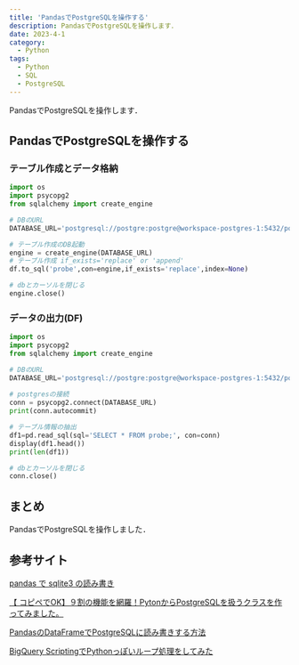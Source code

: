```yaml
---
title: 'PandasでPostgreSQLを操作する'
description: PandasでPostgreSQLを操作します．
date: 2023-4-1
category: 
  - Python
tags:
  - Python
  - SQL
  - PostgreSQL
---
```


PandasでPostgreSQLを操作します．

<!-- https://www.hamlet-engineer.com -->
<!-- !(/image/ChordDiagram.png) -->

<!-- more -->

<ClientOnly>
  <CallInArticleAdsense />
</ClientOnly>



## PandasでPostgreSQLを操作する

### テーブル作成とデータ格納
```python
import os
import psycopg2
from sqlalchemy import create_engine

# DBのURL
DATABASE_URL='postgresql://postgre:postgre@workspace-postgres-1:5432/postgres'

# テーブル作成のDB起動
engine = create_engine(DATABASE_URL)
# テーブル作成 if_exists='replace' or 'append'
df.to_sql('probe',con=engine,if_exists='replace',index=None)

# dbとカーソルを閉じる
engine.close()
```

### データの出力(DF)
```python
import os
import psycopg2
from sqlalchemy import create_engine

# DBのURL
DATABASE_URL='postgresql://postgre:postgre@workspace-postgres-1:5432/postgres'
    
# postgresの接続
conn = psycopg2.connect(DATABASE_URL)
print(conn.autocommit)

# テーブル情報の抽出
df1=pd.read_sql(sql='SELECT * FROM probe;', con=conn)
display(df1.head())
print(len(df1))

# dbとカーソルを閉じる
conn.close()
```

## まとめ
PandasでPostgreSQLを操作しました．

## 参考サイト
[pandas で sqlite3 の読み書き](https://qiita.com/ekzemplaro/items/8dbf65cad62511854053)

[【 コピペでOK】９割の機能を網羅！PytonからPostgreSQLを扱うクラスを作ってみました。](https://resanaplaza.com/2021/09/15/%E3%80%90-%E3%82%B3%E3%83%94%E3%83%9A%E3%81%A7ok%E3%80%91%EF%BC%99%E5%89%B2%E3%81%AE%E6%A9%9F%E8%83%BD%E3%82%92%E7%B6%B2%E7%BE%85%EF%BC%81pyton%E3%81%8B%E3%82%89postgresql%E3%82%92%E6%89%B1%E3%81%86/)

[PandasのDataFrameでPostgreSQLに読み書きする方法](https://tanuhack.com/pandas-postgres-readto/#PostgreSQL-3)

[BigQuery ScriptingでPythonっぽいループ処理をしてみた](https://qiita.com/CraveOwl/items/5ffcf5edac238b165bbb)



<ClientOnly>
  <CallInArticleAdsense />
</ClientOnly>




